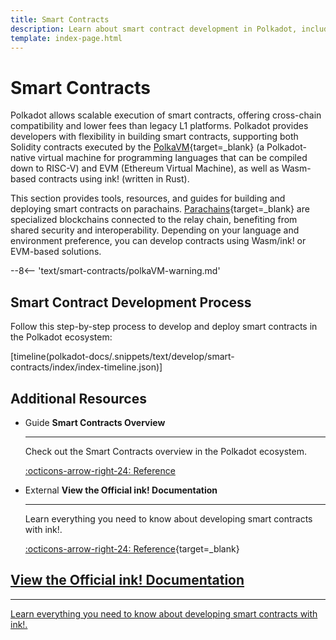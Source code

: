 ```yaml
---
title: Smart Contracts
description: Learn about smart contract development in Polkadot, including ink! for Wasm contracts and Solidity support via EVM and PolkaVM on Polkadot Hub and parachains.
template: index-page.html
---
```


# Smart Contracts

Polkadot allows scalable execution of smart contracts, offering cross-chain compatibility and lower fees than legacy L1 platforms. Polkadot provides developers with flexibility in building smart contracts, supporting both Solidity contracts executed by the [PolkaVM](/polkadot-protocol/smart-contract-basics/polkavm-design#polkavm){target=\_blank} (a Polkadot-native virtual machine for programming languages that can be compiled down to RISC-V) and EVM (Ethereum Virtual Machine), as well as Wasm-based contracts using ink! (written in Rust).

This section provides tools, resources, and guides for building and deploying smart contracts on parachains. [Parachains](/polkadot-protocol/architecture/parachains/overview/){target=\_blank} are specialized blockchains connected to the relay chain, benefiting from shared security and interoperability. Depending on your language and environment preference, you can develop contracts using Wasm/ink! or EVM-based solutions.

--8<-- 'text/smart-contracts/polkaVM-warning.md'

## Smart Contract Development Process

Follow this step-by-step process to develop and deploy smart contracts in the Polkadot ecosystem:

[timeline(polkadot-docs/.snippets/text/develop/smart-contracts/index/index-timeline.json)]

## Additional Resources
<div class="grid cards" markdown>

-   <span class="badge guide">Guide</span> __Smart Contracts Overview__

    ---

    Check out the Smart Contracts overview in the Polkadot ecosystem.

    [:octicons-arrow-right-24: Reference](/develop/smart-contracts/overview)

-   <span class="badge external">External</span> __View the Official ink! Documentation__

    ---

    Learn everything you need to know about developing smart contracts with ink!.

    [:octicons-arrow-right-24: Reference](https://use.ink/){target=\_blank}

<div class="subsection-wrapper">
  <div class="card">
    <a href="https://use.ink/" target="_blank"> 
      <h2 class="title">View the Official ink! Documentation</h2>
      <hr>
      <p class="description">Learn everything you need to know about developing smart contracts with ink!.</p>
    </a>
  </div>
  <!-- This content is temporarily hidden and has been commented out to ensure it is preserved. -->
  <!-- <div class="card">
    <a href="https://contracts.polkadot.io/" target="_blank"> 
      <h2 class="title">View the Official Asset Hub Contracts Documentation</h2>
      <p class="description">Learn everything you need about developing smart contracts on Asset Hub using the PolkaVM.</p>
    </a>
  </div> -->
</div>
